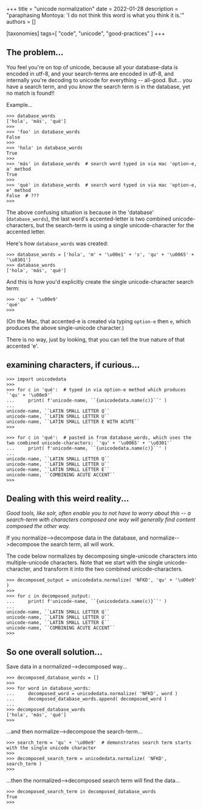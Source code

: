 +++
title = "unicode normalization"
date = 2022-01-28
description = "paraphasing Montoya: 'I do not think this word is what you think it is.'"
authors = []

[taxonomies]
tags=[ "code", "unicode", "good-practices" ]
+++

## The problem...

You feel you're on top of unicode, because all your database-data is encoded in utf-8, and your search-terms are encoded in utf-8, and internally you're decoding to unicode for everything -- all-good. But... you have a search term, and you _know_ the search term is in the database, yet no match is found!!

Example...

```
>>> database_words
['hola', 'más', 'qué']
>>> 
>>> 'foo' in database_words
False
>>> 
>>> 'hola' in database_words
True
>>> 
>>> 'más' in database_words  # search word typed in via mac 'option-e, a' method
True
>>> 
>>> 'qué' in database_words  # search word typed in via mac 'option-e, e' method
False  # ???
>>> 
```

The above confusing situation is because in the 'database' (`database_words`), the last word's accented-letter is two combined unicode-characters, but the search-term is using a single unicode-character for the accented letter.

Here's how `database_words` was created:

```
>>> database_words = ['hola', 'm' + '\u00e1' + 's', 'qu' + '\u0065' + '\u0301']
>>> database_words
['hola', 'más', 'qué']
```

And this is how you'd explicitly create the single unicode-character search term:

```
>>> 'qu' + '\u00e9'
'qué'
>>> 
```

(On the Mac, that accented-e is created via typing `option-e` then `e`, which produces the above single-unicode character.)

There is no way, just by looking, that you can tell the true nature of that accented 'e'.


## examining characters, if curious...

```
>>> import unicodedata
>>> 
>>> for c in 'qué':  # typed in via option-e method which produces `'qu' + '\u00e9'`
...     print( f'unicode-name, ``{unicodedata.name(c)}``' )
... 
unicode-name, ``LATIN SMALL LETTER Q``
unicode-name, ``LATIN SMALL LETTER U``
unicode-name, ``LATIN SMALL LETTER E WITH ACUTE``
>>> 

>>> for c in 'qué':  # pasted in from database_words, which uses the two combined unicode-characters: `'qu' + '\u0065' + '\u0301'`
...     print( f'unicode-name, ``{unicodedata.name(c)}``' )
... 
unicode-name, ``LATIN SMALL LETTER Q``
unicode-name, ``LATIN SMALL LETTER U``
unicode-name, ``LATIN SMALL LETTER E``
unicode-name, ``COMBINING ACUTE ACCENT``
>>> 
```

## Dealing with this weird reality...

_Good tools, like solr, often enable you to not have to worry about this -- a search-term with characters composed one way will generally find content composed the other way._

If you normalize-->decompose data in the database, and normalize-->decompose the search term, all will work.

The code below normalizes by decomposing single-unicode characters into multiple-unicode characters. Note that we start with the single unicode-character, and transform it into the two combined unicode-characters.

```
>>> decomposed_output = unicodedata.normalize( 'NFKD', 'qu' + '\u00e9' )
>>> 
>>> for c in decomposed_output:
...     print( f'unicode-name, ``{unicodedata.name(c)}``' )
... 
unicode-name, ``LATIN SMALL LETTER Q``
unicode-name, ``LATIN SMALL LETTER U``
unicode-name, ``LATIN SMALL LETTER E``
unicode-name, ``COMBINING ACUTE ACCENT``
>>> 
```

## So one overall solution... 

Save data in a normalized-->decomposed way...

```
>>> decomposed_database_words = []
>>> 
>>> for word in database_words:
...     decomposed_word = unicodedata.normalize( 'NFKD', word )
...     decomposed_database_words.append( decomposed_word )
... 
>>> decomposed_database_words
['hola', 'más', 'qué']
>>> 
```

...and then normalize-->decompose the search-term...

```
>>> search_term = 'qu' + '\u00e9'  # demonstrates search term starts with the single unicode character
>>> 
>>> decomposed_search_term = unicodedata.normalize( 'NFKD', search_term )
>>>
```

...then the normalized-->decomposed search term will find the data...

```
>>> decomposed_search_term in decomposed_database_words
True
>>> 
```
